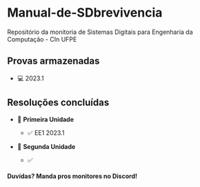 # Manual-de-SDbrevivencia
Repositório da monitoria de Sistemas Digitais para Engenharia da Computação - CIn UFPE

## Provas armazenadas

- 💻 2023.1

## Resoluções concluídas
- 📌 **Primeira Unidade**
  - ✅ EE1 2023.1 

- 📌 **Segunda Unidade**
  - ✅ 


#### Duvídas? Manda pros monitores no Discord!
